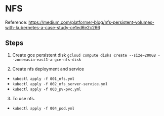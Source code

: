 # NFS

Reference: https://medium.com/platformer-blog/nfs-persistent-volumes-with-kubernetes-a-case-study-ce1ed6e2c266

## Steps 

1. Create gce persistent disk
`gcloud compute disks create --size=200GB --zone=asia-east1-a gce-nfs-disk`

2. Create nfs deployment and service
- `kubectl apply -f 001_nfs.yml`
- `kubectl apply -f 002_nfs_server-service.yml`
- `kubectl apply -f 003_pv-pvc.yml`
3. To use nfs.
- `kubectl apply -f 004_pod.yml`